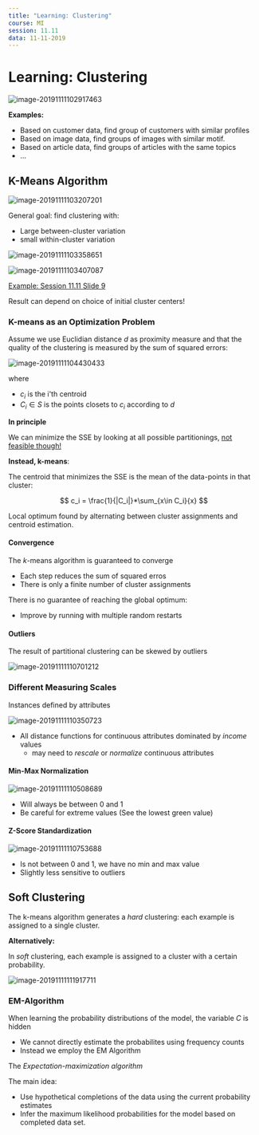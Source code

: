 ```yaml
---
title: "Learning: Clustering"
course: MI
session: 11.11
data: 11-11-2019
---
```


# Learning: Clustering

![image-20191111102917463](images/11-11-clustering/image-20191111102917463.png)

**Examples:**

* Based on customer data, find group of customers with similar profiles
* Based on image data, find groups of images with similar motif.
* Based on article data, find groups of articles with the same topics
* ...



## K-Means Algorithm

![image-20191111103207201](images/11-11-clustering/image-20191111103207201.png)

General goal: find clustering with:

* Large between-cluster variation
* small within-cluster variation 



![image-20191111103358651](images/11-11-clustering/image-20191111103358651.png)

![image-20191111103407087](images/11-11-clustering/image-20191111103407087.png)



[Example: Session 11.11 Slide 9](https://www.moodle.aau.dk/mod/resource/view.php?id=983171)

Result can depend on choice of initial cluster centers!



### K-means as an Optimization Problem

Assume we use Euclidian distance *d* as proximity measure and that the quality of the clustering is measured by the sum of squared errors:

![image-20191111104430433](images/11-11-clustering/image-20191111104430433.png)

where 

* $c_i$ is the i'th centroid
* $C_i\in S$ is the points closets to $c_i$ according to $d$

**In principle**

We can minimize the SSE by looking at all possible partitionings, <u>not feasible though!</u> 



**Instead, k-means**:

The centroid that minimizes the SSE is the mean of the data-points in that cluster:

$$
c_i = \frac{1}{|C_i|}*\sum_{x\in C_i}{x}
$$

Local optimum found by alternating between cluster assignments and centroid estimation.



#### Convergence

The *k*-means algorithm is guaranteed to converge

* Each step reduces the sum of squared erros
* There is only a finite number of cluster assignments

There is no guarantee of reaching the global optimum:

* Improve by running with multiple random restarts



#### Outliers

The result of partitional clustering can be skewed by outliers

![image-20191111110701212](images/11-11-clustering/image-20191111110701212.png)



### Different Measuring Scales

Instances defined by attributes

![image-20191111110350723](images/11-11-clustering/image-20191111110350723.png)

* All distance functions for continuous attributes dominated by *income* values
    * may need to *rescale* or *normalize* continuous attributes



#### Min-Max Normalization

![image-20191111110508689](images/11-11-clustering/image-20191111110508689.png)

* Will always be between 0 and 1
* Be careful for extreme values (See the lowest green value)



#### Z-Score Standardization

![image-20191111110753688](images/11-11-clustering/image-20191111110753688.png)

* Is not between 0 and 1, we have no min and max value
* Slightly less sensitive to outliers



## Soft Clustering

The k-means algorithm generates a *hard* clustering: each example is assigned to a single cluster.

**Alternatively:**

In *soft* clustering, each example is assigned to a cluster with a certain probability.

![image-20191111111917711](images/11-11-clustering/image-20191111111917711.png)



### EM-Algorithm

When learning the probability distributions of the model, the variable $C$ is hidden

* We cannot directly estimate the probabilites using frequency counts
* Instead we employ the EM Algorithm



The *Expectation-maximization algorithm*

The main idea:

* Use hypothetical completions of the data using the current probability estimates
* Infer the maximum likelihood probabilities for the model based on completed data set.

